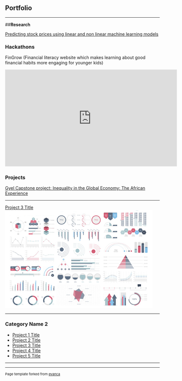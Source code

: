 ## Portfolio

---
##**Research**

[Predicting stock prices using linear and non linear machine learning models](https://docs.google.com/document/d/1TGkEDdR38WnE1umPsYOE86UNF2V1UFHXDQk76fmFedE/edit?usp=sharing)


### Hackathons

FinGrow (Financial literacy website which makes learning about good financial habits more engaging for younger kids)
<iframe width="560" height="315" src="https://www.youtube.com/embed/s5H22FNmxzI?si=OjcAhCmtRfJpj7qH" title="YouTube video player" frameborder="0" allow="accelerometer; autoplay; clipboard-write; encrypted-media; gyroscope; picture-in-picture; web-share" referrerpolicy="strict-origin-when-cross-origin" allowfullscreen></iframe>

### Projects
[Gyel Capstone project: Inequality in the Global Economy: The African Experience]([/pdf/sample_presentation.pdf](https://lwsd-my.sharepoint.com/:p:/g/personal/1054079_lwsd_org/EVrRB_yI1R1Hmbd_eM8Lx00BGXb4HBHryo2gcn46DlLM5g?e=2mvm4y))


---
[Project 3 Title](http://example.com/)
<img src="images/dummy_thumbnail.jpg?raw=true"/>

---

### Category Name 2

- [Project 1 Title](http://example.com/)
- [Project 2 Title](http://example.com/)
- [Project 3 Title](http://example.com/)
- [Project 4 Title](http://example.com/)
- [Project 5 Title](http://example.com/)

---




---
<p style="font-size:11px">Page template forked from <a href="https://github.com/evanca/quick-portfolio">evanca</a></p>
<!-- Remove above link if you don't want to attibute -->
